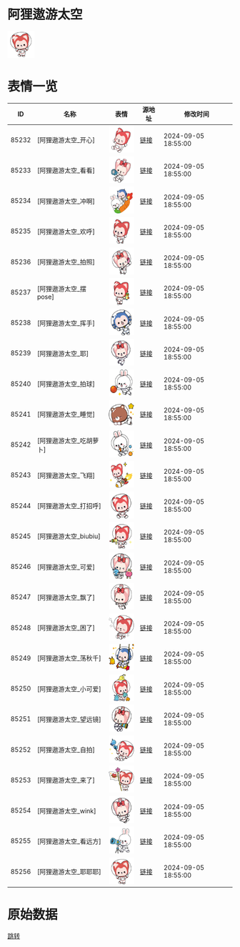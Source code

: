 # 阿狸遨游太空

<img src="./cover.png" height="60" alt="cover" />

# 表情一览

|ID|名称|表情|源地址|修改时间|
|----|----|----|----|----|
|85232|[阿狸遨游太空_开心]|<img src="./pic/085232_%5B阿狸遨游太空_开心%5D.png" height="60" alt="开心"/>|[链接](https://i0.hdslb.com/bfs/garb/dee5cc1ca0642169e3f4045e9838b09c0547a372.png)|2024-09-05 18:55:00|
|85233|[阿狸遨游太空_看看]|<img src="./pic/085233_%5B阿狸遨游太空_看看%5D.png" height="60" alt="看看"/>|[链接](https://i0.hdslb.com/bfs/garb/c2ca8817f78f09b206764adcee09c45d90550400.png)|2024-09-05 18:55:00|
|85234|[阿狸遨游太空_冲啊]|<img src="./pic/085234_%5B阿狸遨游太空_冲啊%5D.png" height="60" alt="冲啊"/>|[链接](https://i0.hdslb.com/bfs/garb/040e5cbe85550f6d047257c892aaeeebef42a6df.png)|2024-09-05 18:55:00|
|85235|[阿狸遨游太空_欢呼]|<img src="./pic/085235_%5B阿狸遨游太空_欢呼%5D.png" height="60" alt="欢呼"/>|[链接](https://i0.hdslb.com/bfs/garb/57103caa9abe7b57c7d1c6fd991847a7149f6d45.png)|2024-09-05 18:55:00|
|85236|[阿狸遨游太空_拍照]|<img src="./pic/085236_%5B阿狸遨游太空_拍照%5D.png" height="60" alt="拍照"/>|[链接](https://i0.hdslb.com/bfs/garb/8001d2da695676a5982d671cacc80665629f9d8f.png)|2024-09-05 18:55:00|
|85237|[阿狸遨游太空_摆pose]|<img src="./pic/085237_%5B阿狸遨游太空_摆pose%5D.png" height="60" alt="摆pose"/>|[链接](https://i0.hdslb.com/bfs/garb/ef99a0151b69b8918fea8722074ce82dc50c1294.png)|2024-09-05 18:55:00|
|85238|[阿狸遨游太空_挥手]|<img src="./pic/085238_%5B阿狸遨游太空_挥手%5D.png" height="60" alt="挥手"/>|[链接](https://i0.hdslb.com/bfs/garb/83b9c39e4cfd77f5bdd77893560f49db7fb8fc4a.png)|2024-09-05 18:55:00|
|85239|[阿狸遨游太空_耶]|<img src="./pic/085239_%5B阿狸遨游太空_耶%5D.png" height="60" alt="耶"/>|[链接](https://i0.hdslb.com/bfs/garb/4c96febcf81dce75c9fc5e3c7db3f1dff75e749e.png)|2024-09-05 18:55:00|
|85240|[阿狸遨游太空_拍球]|<img src="./pic/085240_%5B阿狸遨游太空_拍球%5D.png" height="60" alt="拍球"/>|[链接](https://i0.hdslb.com/bfs/garb/7a2e02ce30a9c1e759f8ec6a0711b7b11a7407c8.png)|2024-09-05 18:55:00|
|85241|[阿狸遨游太空_睡觉]|<img src="./pic/085241_%5B阿狸遨游太空_睡觉%5D.png" height="60" alt="睡觉"/>|[链接](https://i0.hdslb.com/bfs/garb/16b248f85c6d00ba75dfafafa29dd5e00fcaf5a2.png)|2024-09-05 18:55:00|
|85242|[阿狸遨游太空_吃胡萝卜]|<img src="./pic/085242_%5B阿狸遨游太空_吃胡萝卜%5D.png" height="60" alt="吃胡萝卜"/>|[链接](https://i0.hdslb.com/bfs/garb/514ecacd6e46edc8848211c8346f56a862eb4bdd.png)|2024-09-05 18:55:00|
|85243|[阿狸遨游太空_飞翔]|<img src="./pic/085243_%5B阿狸遨游太空_飞翔%5D.png" height="60" alt="飞翔"/>|[链接](https://i0.hdslb.com/bfs/garb/801b32e5310b58798a5e8a10b6b8af72d83a0b5a.png)|2024-09-05 18:55:00|
|85244|[阿狸遨游太空_打招呼]|<img src="./pic/085244_%5B阿狸遨游太空_打招呼%5D.png" height="60" alt="打招呼"/>|[链接](https://i0.hdslb.com/bfs/garb/9efe72528452c44187399adfba914a6a1ba7a6d2.png)|2024-09-05 18:55:00|
|85245|[阿狸遨游太空_biubiu]|<img src="./pic/085245_%5B阿狸遨游太空_biubiu%5D.png" height="60" alt="biubiu"/>|[链接](https://i0.hdslb.com/bfs/garb/fb21e1433017c7a68cb2f608c57f09932eb3bf94.png)|2024-09-05 18:55:00|
|85246|[阿狸遨游太空_可爱]|<img src="./pic/085246_%5B阿狸遨游太空_可爱%5D.png" height="60" alt="可爱"/>|[链接](https://i0.hdslb.com/bfs/garb/906f054c6c8311a4507b8ba925ea18d25a0973a6.png)|2024-09-05 18:55:00|
|85247|[阿狸遨游太空_飘了]|<img src="./pic/085247_%5B阿狸遨游太空_飘了%5D.png" height="60" alt="飘了"/>|[链接](https://i0.hdslb.com/bfs/garb/debd4a7c110e01ff283aa81872f1c7385bd79d6c.png)|2024-09-05 18:55:00|
|85248|[阿狸遨游太空_困了]|<img src="./pic/085248_%5B阿狸遨游太空_困了%5D.png" height="60" alt="困了"/>|[链接](https://i0.hdslb.com/bfs/garb/f25211c1f099f1a93be577ad93d9d141ed293fe5.png)|2024-09-05 18:55:00|
|85249|[阿狸遨游太空_荡秋千]|<img src="./pic/085249_%5B阿狸遨游太空_荡秋千%5D.png" height="60" alt="荡秋千"/>|[链接](https://i0.hdslb.com/bfs/garb/64b89c73ae202655e906dc89cf53392b57e0b9cc.png)|2024-09-05 18:55:00|
|85250|[阿狸遨游太空_小可爱]|<img src="./pic/085250_%5B阿狸遨游太空_小可爱%5D.png" height="60" alt="小可爱"/>|[链接](https://i0.hdslb.com/bfs/garb/94c0a40f07c5a3cf2d2ae41babde26bc126bfea2.png)|2024-09-05 18:55:00|
|85251|[阿狸遨游太空_望远镜]|<img src="./pic/085251_%5B阿狸遨游太空_望远镜%5D.png" height="60" alt="望远镜"/>|[链接](https://i0.hdslb.com/bfs/garb/8799e30b4575d0c0a595b01d67bf7d69c429b057.png)|2024-09-05 18:55:00|
|85252|[阿狸遨游太空_自拍]|<img src="./pic/085252_%5B阿狸遨游太空_自拍%5D.png" height="60" alt="自拍"/>|[链接](https://i0.hdslb.com/bfs/garb/8be24227bdcaa5c490f2a98b336d864a44112ac2.png)|2024-09-05 18:55:00|
|85253|[阿狸遨游太空_来了]|<img src="./pic/085253_%5B阿狸遨游太空_来了%5D.png" height="60" alt="来了"/>|[链接](https://i0.hdslb.com/bfs/garb/e3369e71d8a98d386ffe9d834d4149864f69a215.png)|2024-09-05 18:55:00|
|85254|[阿狸遨游太空_wink]|<img src="./pic/085254_%5B阿狸遨游太空_wink%5D.png" height="60" alt="wink"/>|[链接](https://i0.hdslb.com/bfs/garb/54fcd4f56136c1f9bdeeddf42a8e18f594cc0cb7.png)|2024-09-05 18:55:00|
|85255|[阿狸遨游太空_看远方]|<img src="./pic/085255_%5B阿狸遨游太空_看远方%5D.png" height="60" alt="看远方"/>|[链接](https://i0.hdslb.com/bfs/garb/ec15a6e0d847eb4e5cf5e0386d3423bc6ec8a48b.png)|2024-09-05 18:55:00|
|85256|[阿狸遨游太空_耶耶耶]|<img src="./pic/085256_%5B阿狸遨游太空_耶耶耶%5D.png" height="60" alt="耶耶耶"/>|[链接](https://i0.hdslb.com/bfs/garb/816ccbc80dda216e559683c9448ee43dad7738ea.png)|2024-09-05 18:55:00|

# 原始数据

[跳转](./raw.json)

